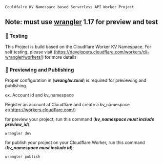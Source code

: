 `Couldfalre KV Namespace based Serverless API Worker Project`

## Note: must use [wrangler](https://developers.cloudflare.com/workers/cli-wrangler/install-update) 1.17 for preview and test


### 🧪 Testing

This Project is build based on the Cloudflare Worker KV Namespace. For self testing, please visit (https://developers.cloudflare.com/workers/cli-wrangler/workers/) for more details


### 👀 Previewing and Publishing

Proper configuration in (***wrangler.toml***) is required for previewing and publishing.

ex. Account id and kv_namespace

Register an account at Cloudflare and create a kv_namespace at(https://workers.cloudflare.com/)

for preview your project, run this command 
(***kv_namespace must include preview_id***):

<code>wrangler dev</code>

for publish your project on your Cloudflare Worker, run this command 
(***kv_namespace must include id***):

<code>wrangler publish<code>

